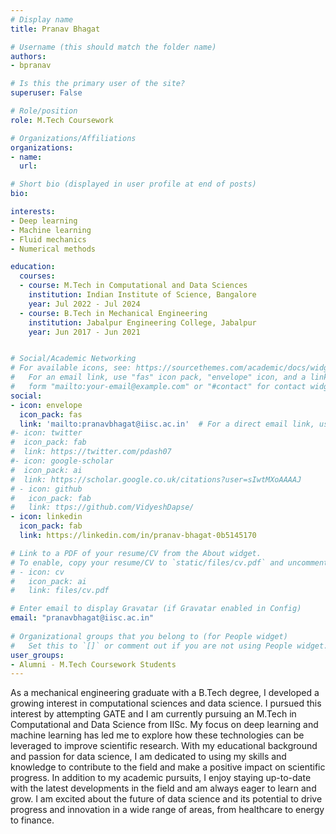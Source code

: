 ```yaml
---
# Display name
title: Pranav Bhagat

# Username (this should match the folder name)
authors:
- bpranav

# Is this the primary user of the site?
superuser: False

# Role/position
role: M.Tech Coursework

# Organizations/Affiliations
organizations:
- name: 
  url: 

# Short bio (displayed in user profile at end of posts)
bio: 

interests:
- Deep learning  
- Machine learning
- Fluid mechanics
- Numerical methods 

education:
  courses:
  - course: M.Tech in Computational and Data Sciences
    institution: Indian Institute of Science, Bangalore
    year: Jul 2022 - Jul 2024
  - course: B.Tech in Mechanical Engineering
    institution: Jabalpur Engineering College, Jabalpur
    year: Jun 2017 - Jun 2021


# Social/Academic Networking
# For available icons, see: https://sourcethemes.com/academic/docs/widgets/#icons
#   For an email link, use "fas" icon pack, "envelope" icon, and a link in the
#   form "mailto:your-email@example.com" or "#contact" for contact widget.
social:
- icon: envelope
  icon_pack: fas
  link: 'mailto:pranavbhagat@iisc.ac.in'  # For a direct email link, use "mailto:test@example.org".
#- icon: twitter
#  icon_pack: fab
#  link: https://twitter.com/pdash07
#- icon: google-scholar
#  icon_pack: ai
#  link: https://scholar.google.co.uk/citations?user=sIwtMXoAAAAJ
# - icon: github
#   icon_pack: fab
#   link: ttps://github.com/VidyeshDapse/ 
- icon: linkedin
  icon_pack: fab
  link: https://linkedin.com/in/pranav-bhagat-0b5145170

# Link to a PDF of your resume/CV from the About widget.
# To enable, copy your resume/CV to `static/files/cv.pdf` and uncomment the lines below.  
# - icon: cv
#   icon_pack: ai
#   link: files/cv.pdf

# Enter email to display Gravatar (if Gravatar enabled in Config)
email: "pranavbhagat@iisc.ac.in"
  
# Organizational groups that you belong to (for People widget)
#   Set this to `[]` or comment out if you are not using People widget.  
user_groups:
- Alumni - M.Tech Coursework Students
---
```


As a mechanical engineering graduate with a B.Tech degree, I developed a growing interest in computational sciences  and data science. I pursued this interest by attempting GATE and I am currently pursuing an M.Tech in Computational  and Data Science from IISc. 
My focus on deep learning and machine learning has led me to explore how these technologies can be leveraged to improve scientific research. With my educational background and passion for data science, I am dedicated to using my skills and knowledge to contribute to the field and make a positive impact on scientific progress.
In addition to my academic pursuits, I enjoy staying up-to-date with the latest developments in the field and am always eager to learn and grow. I am excited about the future of data science and its potential to drive progress and innovation in a wide range of areas, from healthcare to energy to finance.
